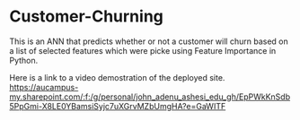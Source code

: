 # Customer-Churning
This is an ANN that predicts whether or not a customer will churn based on a list of selected features which were picke using Feature Importance in Python.

Here is a link to a video demostration of the deployed site.
https://aucampus-my.sharepoint.com/:f:/g/personal/john_adenu_ashesi_edu_gh/EpPWkKnSdb5PpGmi-X8LE0YBamsiSyjc7uXGrvMZbUmgHA?e=GaWITF
